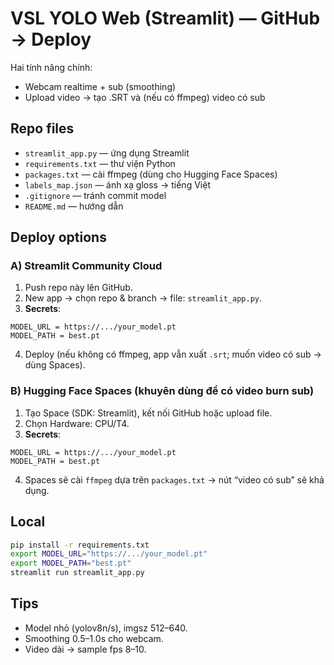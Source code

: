 # VSL YOLO Web (Streamlit) — GitHub → Deploy

Hai tính năng chính:
- Webcam realtime + sub (smoothing)
- Upload video → tạo .SRT và (nếu có ffmpeg) video có sub

## Repo files
- `streamlit_app.py` — ứng dụng Streamlit
- `requirements.txt` — thư viện Python
- `packages.txt` — cài ffmpeg (dùng cho Hugging Face Spaces)
- `labels_map.json` — ánh xạ gloss → tiếng Việt
- `.gitignore` — tránh commit model
- `README.md` — hướng dẫn

## Deploy options
### A) Streamlit Community Cloud
1. Push repo này lên GitHub.
2. New app → chọn repo & branch → file: `streamlit_app.py`.
3. **Secrets**:
```
MODEL_URL = https://.../your_model.pt
MODEL_PATH = best.pt
```
4. Deploy (nếu không có ffmpeg, app vẫn xuất `.srt`; muốn video có sub → dùng Spaces).

### B) Hugging Face Spaces (khuyên dùng để có video burn sub)
1. Tạo Space (SDK: Streamlit), kết nối GitHub hoặc upload file.
2. Chọn Hardware: CPU/T4.
3. **Secrets**:
```
MODEL_URL = https://.../your_model.pt
MODEL_PATH = best.pt
```
4. Spaces sẽ cài `ffmpeg` dựa trên `packages.txt` → nút “video có sub” sẽ khả dụng.

## Local
```bash
pip install -r requirements.txt
export MODEL_URL="https://.../your_model.pt"
export MODEL_PATH="best.pt"
streamlit run streamlit_app.py
```

## Tips
- Model nhỏ (yolov8n/s), imgsz 512–640.
- Smoothing 0.5–1.0s cho webcam.
- Video dài → sample fps 8–10.
